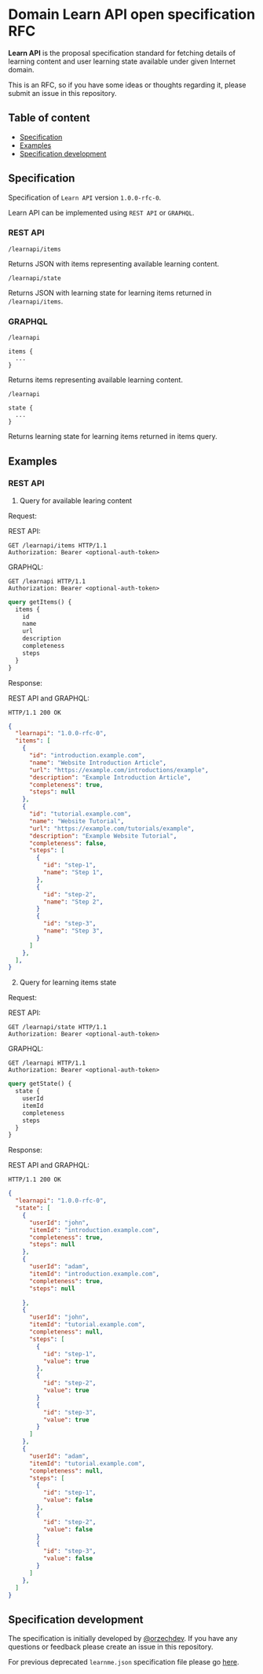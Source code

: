 # Domain Learn API open specification RFC

<b>Learn API</b> is the proposal specification standard for fetching details of learning content and user learning state available under given Internet domain.

This is an RFC, so if you have some ideas or thoughts regarding it, please submit an issue in this repository.

## Table of content

- [Specification](#specification)
- [Examples](#examples)
- [Specification development](#specification-development)

## Specification

Specification of `Learn API` version `1.0.0-rfc-0`.

Learn API can be implemented using `REST API` or `GRAPHQL`.

### REST API

`/learnapi/items`

Returns JSON with items representing available learning content.

`/learnapi/state`

Returns JSON with learning state for learning items returned in `/learnapi/items`.

### GRAPHQL

`/learnapi`

```
items {
  ...
}
```

Returns items representing available learning content.

`/learnapi`

```
state {
  ...
}
```

Returns learning state for learning items returned in items query.

## Examples

### REST API

1. Query for available learing content

Request:

REST API:

```http
GET /learnapi/items HTTP/1.1
Authorization: Bearer <optional-auth-token>
```

GRAPHQL:

```http
GET /learnapi HTTP/1.1
Authorization: Bearer <optional-auth-token>
```

```graphql
query getItems() {
  items {
    id
    name
    url
    description
    completeness
    steps
  }
}
```

Response:

REST API and GRAPHQL:

```http
HTTP/1.1 200 OK
```

```json
{
  "learnapi": "1.0.0-rfc-0",
  "items": [
    {
      "id": "introduction.example.com",
      "name": "Website Introduction Article",
      "url": "https://example.com/introductions/example",
      "description": "Example Introduction Article",
      "completeness": true,
      "steps": null
    },
    {
      "id": "tutorial.example.com",
      "name": "Website Tutorial",
      "url": "https://example.com/tutorials/example",
      "description": "Example Website Tutorial",
      "completeness": false,
      "steps": [
        {
          "id": "step-1",
          "name": "Step 1",
        },
        {
          "id": "step-2",
          "name": "Step 2",
        }
        {
          "id": "step-3",
          "name": "Step 3",
        }
      ]
    },
  ],
}
```

2. Query for learning items state

Request:

REST API:

```http
GET /learnapi/state HTTP/1.1
Authorization: Bearer <optional-auth-token>
```

GRAPHQL:

```http
GET /learnapi HTTP/1.1
Authorization: Bearer <optional-auth-token>
```

```graphql
query getState() {
  state {
    userId
    itemId
    completeness
    steps
  }
}
```

Response:

REST API and GRAPHQL:

```http
HTTP/1.1 200 OK
```

```json
{
  "learnapi": "1.0.0-rfc-0",
  "state": [
    {
      "userId": "john",
      "itemId": "introduction.example.com",
      "completeness": true,
      "steps": null
    },
    {
      "userId": "adam",
      "itemId": "introduction.example.com",
      "completeness": true,
      "steps": null

    },
    {
      "userId": "john",
      "itemId": "tutorial.example.com",
      "completeness": null,
      "steps": [
        {
          "id": "step-1",
          "value": true
        },
        {
          "id": "step-2",
          "value": true
        }
        {
          "id": "step-3",
          "value": true
        }
      ]
    },
    {
      "userId": "adam",
      "itemId": "tutorial.example.com",
      "completeness": null,
      "steps": [
        {
          "id": "step-1",
          "value": false
        },
        {
          "id": "step-2",
          "value": false
        }
        {
          "id": "step-3",
          "value": false
        }
      ]
    },
  ]
}
```

## Specification development

The specification is initially developed by [@orzechdev](https://github.com/orzechdev). If you have any questions or feedback please create an issue in this repository.

For previous deprecated `learnme.json` specification file please go [here](LEARNME.md).
